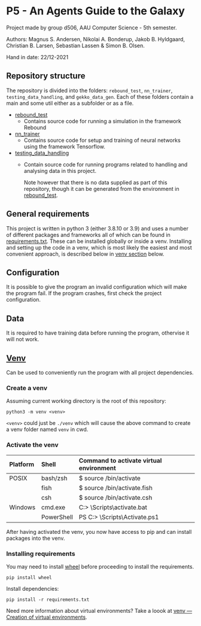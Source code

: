 # P5 - An Agents Guide to the Galaxy

Project made by group d506, AAU Computer Science - 5th semester.

Authors: Magnus S. Andersen, Nikolai A. Bonderup, Jakob B. Hyldgaard, Christian B. Larsen, Sebastian Lassen & Simon B. Olsen.

Hand in date: 22/12-2021

## Repository structure

The repository is divided into the folders: `rebound_test`, `nn_trainer`, `testing_data_handling`, and `gekko_data_gen`.
Each of these folders contain a main and some util either as a subfolder or as a file.

- [rebound_test](./rebound_test)
  - Contains source code for running a simulation in the framework Rebound 
- [nn_trainer](./nn_trainer)
  - Contains source code for setup and training of neural networks using the framework Tensorflow.  
- [testing_data_handling](./testing_data_handling)
  - Contain source code for running programs related to handling and analysing data in this project.
  
    Note however that there is no data supplied as part of this repository, though it can be generated from the environment in [rebound_test](./rebound_test).

## General requirements 

This project is written in python 3 (either 3.8.10 or 3.9) and uses a number of different packages and frameworks all of which can be found in [requirements.txt](./requirements.txt). 
These can be installed globally or inside a venv. 
Installing and setting up the code in a venv, which is most likely the easiest and most convenient approach, is described below in [venv section](#venv) below. 

## Configuration
It is possible to give the program an invalid configuration which will make the program fail. If the program crashes, first check the project configuration. 

## Data
It is required to have training data before running the program, othervise it will not work. 

## [Venv](https://docs.python.org/3/library/venv.html)

Can be used to conveniently run the program with all project dependencies.

### Create a venv

Assuming current working directory is the root of this repository:

    python3 -m venv <venv>

`<venv>` could just be `./venv` which will cause the above command to create a venv folder named `venv` in cwd.

### Activate the venv

|     Platform      |      Shell         |      Command to activate virtual environment       |
|:------------------|:-------------------|:---------------------------------------------------|
|     POSIX         |      bash/zsh      |      $ source <venv>/bin/activate                  |
|                   |      fish          |      $ source <venv>/bin/activate.fish             |
|                   |      csh           |      $ source <venv>/bin/activate.csh              |
|     Windows       |      cmd.exe       |      C:\> <venv>\Scripts\activate.bat              |
|                   |      PowerShell    |      PS C:\> <venv>\Scripts\Activate.ps1           |


After having activated the venv, you now have access to pip and can install packages into the venv.

### Installing requirements

You may need to install [wheel](https://pypi.org/project/wheel/) before proceeding to install the requirements.

    pip install wheel

Install dependencies:

    pip install -r requirements.txt


Need more information about virtual environments? Take a loook at [venv — Creation of virtual environments](https://docs.python.org/3/library/venv.html).
